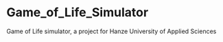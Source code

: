 Game_of_Life_Simulator
======================

Game of Life simulator, a project for Hanze University of Applied Sciences
